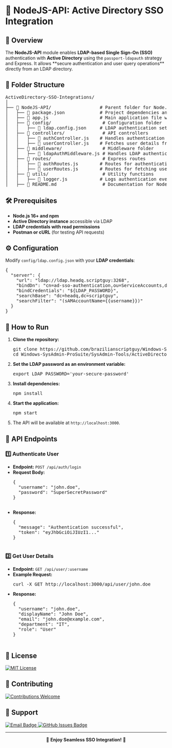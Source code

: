 <h1>🔹 NodeJS-API: Active Directory SSO Integration</h1>

<h2>📌 Overview</h2>
<p>
  The <strong>NodeJS-API</strong> module enables <strong>LDAP-based Single Sign-On (SSO)</strong> authentication with
  <strong>Active Directory</strong> using the <code>passport-ldapauth</code> strategy and Express.
  It allows **secure authentication and user query operations** directly from an LDAP directory.
</p>

<h2>📁 Folder Structure</h2>
<pre>
ActiveDirectory-SSO-Integrations/
│
├── 📂 NodeJS-API/                  # Parent folder for Node.js API integration
│   ├── 📜 package.json             # Project dependencies and startup script
│   ├── 📜 app.js                   # Main application file with Express & LDAP configuration
│   ├── 📂 config/                   # Configuration folder
│   │   ├── 📜 ldap.config.json     # LDAP authentication settings
│   ├── 📂 controllers/              # API controllers
│   │   ├── 📜 authController.js    # Handles authentication requests
│   │   ├── 📜 userController.js    # Fetches user details from Active Directory
│   ├── 📂 middleware/               # Middleware folder
│   │   ├── 📜 ldapAuthMiddleware.js # Handles LDAP authentication middleware
│   ├── 📂 routes/                   # Express routes
│   │   ├── 📜 authRoutes.js        # Routes for authentication endpoints
│   │   ├── 📜 userRoutes.js        # Routes for fetching user data
│   ├── 📂 utils/                    # Utility functions
│   │   ├── 📜 logger.js            # Logs authentication events
│   ├── 📖 README.md                 # Documentation for NodeJS-API
</pre>

<h2>🛠️ Prerequisites</h2>
<ul>
  <li><strong>Node.js 16+ and npm</strong></li>
  <li><strong>Active Directory instance</strong> accessible via LDAP</li>
  <li><strong>LDAP credentials with read permissions</strong></li>
  <li><strong>Postman or cURL</strong> (for testing API requests)</li>
</ul>

<h2>⚙️ Configuration</h2>
<p>Modify <code>config/ldap.config.json</code> with your <strong>LDAP credentials</strong>:</p>

<pre>
{
  "server": {
    "url": "ldap://ldap.headq.scriptguy:3268",
    "bindDn": "cn=ad-sso-authentication,ou=ServiceAccounts,dc=headq,dc=scriptguy",
    "bindCredentials": "${LDAP_PASSWORD}",
    "searchBase": "dc=headq,dc=scriptguy",
    "searchFilter": "(sAMAccountName={{username}})"
  }
}
</pre>

<h2>🚀 How to Run</h2>
<ol>
  <li><strong>Clone the repository:</strong>
    <pre>git clone https://github.com/brazilianscriptguy/Windows-SysAdmin-ProSuite.git
cd Windows-SysAdmin-ProSuite/SysAdmin-Tools/ActiveDirectory-SSO-Integrations/NodeJS-API</pre>
  </li>
  <li><strong>Set the LDAP password as an environment variable:</strong>
    <pre>export LDAP_PASSWORD='your-secure-password'</pre>
  </li>
  <li><strong>Install dependencies:</strong>
    <pre>npm install</pre>
  </li>
  <li><strong>Start the application:</strong>
    <pre>npm start</pre>
  </li>
  <li>The API will be available at <code>http://localhost:3000</code>.</li>
</ol>

<h2>🔄 API Endpoints</h2>

<h3>1️⃣ Authenticate User</h3>
<ul>
  <li><strong>Endpoint:</strong> <code>POST /api/auth/login</code></li>
  <li><strong>Request Body:</strong>
    <pre>
{
  "username": "john.doe",
  "password": "SuperSecretPassword"
}
    </pre>
  </li>
  <li><strong>Response:</strong>
    <pre>
{
  "message": "Authentication successful",
  "token": "eyJhbGciOiJIUzI1..."
}
    </pre>
  </li>
</ul>

<h3>2️⃣ Get User Details</h3>
<ul>
  <li><strong>Endpoint:</strong> <code>GET /api/user/:username</code></li>
  <li><strong>Example Request:</strong>
    <pre>curl -X GET http://localhost:3000/api/user/john.doe</pre>
  </li>
  <li><strong>Response:</strong>
    <pre>
{
  "username": "john.doe",
  "displayName": "John Doe",
  "email": "john.doe@example.com",
  "department": "IT",
  "role": "User"
}
    </pre>
  </li>
</ul>

<h2>📜 License</h2>
<p>
  <a href="../LICENSE" target="_blank">
    <img src="https://img.shields.io/badge/License-MIT-blue.svg?style=for-the-badge" alt="MIT License">
  </a>
</p>

<h2>🤝 Contributing</h2>
<p>
  <a href="../CONTRIBUTING.md" target="_blank">
    <img src="https://img.shields.io/badge/Contributions-Welcome-brightgreen?style=for-the-badge" alt="Contributions Welcome">
  </a>
</p>

<h2>📩 Support</h2>
<p>
  <a href="mailto:luizhamilton.lhr@gmail.com" target="_blank">
    <img src="https://img.shields.io/badge/Email-luizhamilton.lhr@gmail.com-D14836?style=for-the-badge&logo=gmail" alt="Email Badge">
  </a>
  <a href="https://github.com/brazilianscriptguy/ActiveDirectory-SSO-Integrations/issues" target="_blank">
    <img src="https://img.shields.io/badge/GitHub%20Issues-Report%20Here-blue?style=for-the-badge&logo=github" alt="GitHub Issues Badge">
  </a>
</p>

<hr>

<p align="center">🚀 <strong>Enjoy Seamless SSO Integration!</strong> 🎯</p>
